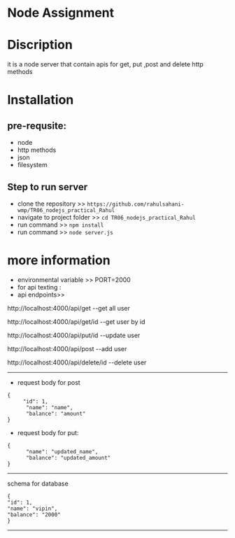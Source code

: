 # Node Assignment

# Discription
it is a node server that contain apis for get, put ,post and delete http methods

# Installation

## pre-requsite:
- node 
- http methods 
- json
- filesystem

## Step to run server
- clone the repository >> `https://github.com/rahulsahani-wmp/TR06_nodejs_practical_Rahul`
- navigate to project folder >> `cd TR06_nodejs_practical_Rahul`
- run command >> `npm install`
- run command >> `node server.js`

# more information
- environmental variable  >> PORT=2000
- for api texting :
- api endpoints>>

http://localhost:4000/api/get   --get all user

http://localhost:4000/api/get/id     --get user by id

http://localhost:4000/api/put/id     --update user

http://localhost:4000/api/post    --add user

http://localhost:4000/api/delete/id  --delete user

-------------------------------------------------------------------------------
- request body for post
```
{    
     "id": 1,
      "name": "name",
      "balance": "amount"
} 
```

- request body for put:
``` 
{    
      "name": "updated_name",
      "balance": "updated_amount"
}
```


---------------------------------------------------------------------------------------------
schema for database 
```
{ 
"id": 1,
"name": "vipin",
"balance": "2000"
}
```
--------------------------------------------------------------
